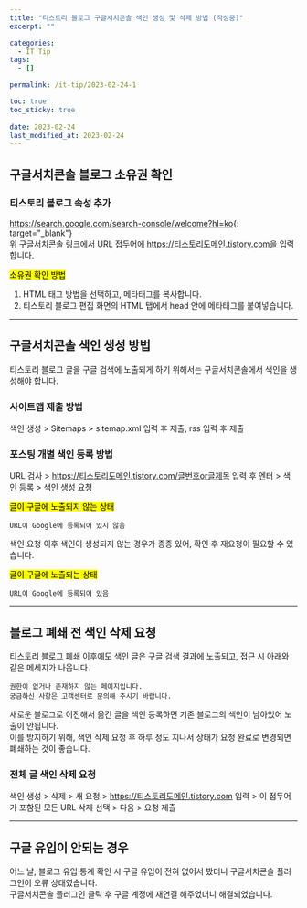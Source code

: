```yaml
---
title: "티스토리 블로그 구글서치콘솔 색인 생성 및 삭제 방법 (작성중)"
excerpt: ""

categories:
  - IT Tip
tags:
  - []

permalink: /it-tip/2023-02-24-1

toc: true
toc_sticky: true
 
date: 2023-02-24
last_modified_at: 2023-02-24
---
```


## 구글서치콘솔 블로그 소유권 확인

### 티스토리 블로그 속성 추가
<https://search.google.com/search-console/welcome?hl=ko>{: target="_blank"}  
위 구글서치콘솔 링크에서 URL 접두어에 https://티스토리도메인.tistory.com을 입력합니다.

<mark>소유권 확인 방법</mark>  
1. HTML 태그 방법을 선택하고, 메타태그를 복사합니다.
2. 티스토리 블로그 편집 화면의 HTML 탭에서 head 안에 메타태그를 붙여넣습니다.

---

## 구글서치콘솔 색인 생성 방법
티스토리 블로그 글을 구글 검색에 노출되게 하기 위해서는 구글서치콘솔에서 색인을 생성해야 합니다.

### 사이트맵 제출 방법
색인 생성 > Sitemaps > sitemap.xml 입력 후 제출, rss 입력 후 제출

### 포스팅 개별 색인 등록 방법
URL 검사 > https://티스토리도메인.tistory.com/글번호or글제목 입력 후 엔터 > 색인 등록 > 색인 생성 요청

<mark>글이 구글에 노출되지 않는 상태</mark>
```
URL이 Google에 등록되어 있지 않음
```
색인 요청 이후 색인이 생성되지 않는 경우가 종종 있어, 확인 후 재요청이 필요할 수 있습니다.

<mark>글이 구글에 노출되는 상태</mark>
```
URL이 Google에 등록되어 있음
```

---

## 블로그 폐쇄 전 색인 삭제 요청

티스토리 블로그 폐쇄 이후에도 색인 글은 구글 검색 결과에 노출되고, 접근 시 아래와 같은 메세지가 나옵니다.
```
권한이 없거나 존재하지 않는 페이지입니다.
궁금하신 사항은 고객센터로 문의해 주시기 바랍니다.
```
새로운 블로그로 이전해서 옮긴 글을 색인 등록하면 기존 블로그의 색인이 남아있어 노출이 안됩니다.  
이를 방지하기 위해, 색인 삭제 요청 후 하루 정도 지나서 상태가 요청 완료로 변경되면 폐쇄하는 것이 좋습니다.

### 전체 글 색인 삭제 요청
색인 생성 > 삭제 > 새 요청 > https://티스토리도메인.tistory.com 입력 > 이 접두어가 포함된 모든 URL 삭제 선택 > 다음 > 요청 제출 

---

## 구글 유입이 안되는 경우

어느 날, 블로그 유입 통계 확인 시 구글 유입이 전혀 없어서 봤더니 구글서치콘솔 플러그인이 오류 상태였습니다.  
구글서치콘솔 플러그인 클릭 후 구글 계정에 재연결 해주었더니 해결되었습니다.
